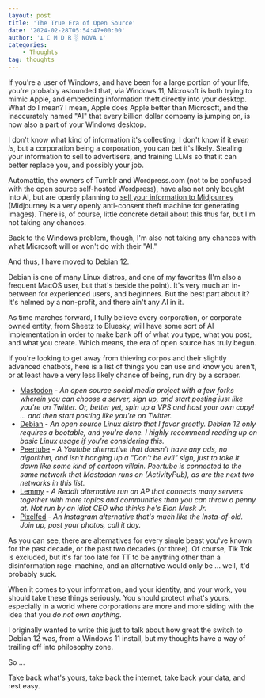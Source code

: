 ```yaml
---
layout: post
title: 'The True Era of Open Source'
date: '2024-02-28T05:54:47+00:00'
author: '𐕣 C M D R ░ NOVA 𐕣'
categories:
    - Thoughts
tag: thoughts
---
```


<!-- wp:paragraph -->
<p>If you're a user of Windows, and have been for a large portion of your life, you're probably astounded that, via Windows 11, Microsoft is both trying to mimic Apple, and embedding information theft directly into your desktop. What do I mean? I mean, Apple does Apple better than Microsoft, and the inaccurately named "AI" that every billion dollar company is jumping on, is now also a part of your Windows desktop.</p>
<!-- /wp:paragraph -->

<!-- wp:paragraph -->
<p>I don't know what kind of information it's collecting, I don't know if it <em>even is</em>, but a corporation being a corporation, you can bet it's likely. Stealing your information to sell to advertisers, and training LLMs so that it can better replace you, and possibly your job.</p>
<!-- /wp:paragraph -->

<!-- wp:paragraph -->
<p>Automattic, the owners of Tumblr and Wordpress.com (not to be confused with the open source self-hosted Wordpress), have also not only bought into AI, but are openly planning to <a href="https://www.theverge.com/2024/2/27/24084884/tumblr-midjourney-openai-training-data-deal-report" target="_blank" rel="noreferrer noopener">sell your information to Midjourney</a> (Midjourney is a very openly anti-consent theft machine for generating images). There is, of course, little concrete detail about this thus far, but I'm not taking any chances.</p>
<!-- /wp:paragraph -->

<!-- wp:paragraph -->
<p>Back to the Windows problem, though, I'm also not taking any chances with what Microsoft will or won't do with their "AI."</p>
<!-- /wp:paragraph -->

<!-- wp:paragraph -->
<p>And thus, I have moved to Debian 12.</p>
<!-- /wp:paragraph -->

<!-- wp:paragraph -->
<p>Debian is one of many Linux distros, and one of my favorites (I'm also a frequent MacOS user, but that's beside the point). It's very much an in-between for experienced users, and beginners. But the best part about it? It's helmed by a non-profit, and there ain't any AI in it.</p>
<!-- /wp:paragraph -->

<!-- wp:paragraph -->
<p>As time marches forward, I fully believe every corporation, or corporate owned entity, from Sheetz to Bluesky, will have some sort of AI implementation in order to make bank off of what you type, what you post, and what you create. Which means, the era of open source has truly begun.</p>
<!-- /wp:paragraph -->

<!-- wp:paragraph -->
<p>If you're looking to get away from thieving corpos and their slightly advanced chatbots, here is a list of things you can use and know you aren't, or at least have a very less likely chance of being, run dry by a scraper.</p>
<!-- /wp:paragraph -->

<!-- wp:list -->
<ul><!-- wp:list-item -->
<li><a href="https://joinmastodon.org" target="_blank" rel="noreferrer noopener">Mastodon</a> - <em>An open source social media project with a few forks wherein you can choose a server, sign up, and start posting just like you're on Twitter. Or, better yet, spin up a VPS and host your own copy! ... and then start posting like you're on Twitter.</em></li>
<!-- /wp:list-item -->

<!-- wp:list-item -->
<li><a href="https://www.debian.org" target="_blank" rel="noreferrer noopener">Debian</a> - <em>An open source Linux distro that I favor greatly. Debian 12 only requires a bootable, and you're done. I highly recommend reading up on basic Linux usage if you're considering this.</em></li>
<!-- /wp:list-item -->

<!-- wp:list-item -->
<li><a href="https://joinpeertube.org" target="_blank" rel="noreferrer noopener">Peertube</a> - <em>A Youtube alternative that doesn't have any ads, no algorithm, and isn't hanging up a "Don't be evil" sign, just to take it down like some kind of cartoon villain. Peertube is connected to the same network that Mastodon runs on (ActivityPub), as are the next two networks in this list.</em></li>
<!-- /wp:list-item -->

<!-- wp:list-item -->
<li><a href="https://join-lemmy.org" target="_blank" rel="noreferrer noopener">Lemmy</a> - <em>A Reddit alternative run on AP that connects many servers together with more topics and communities than you can throw a penny at. Not run by an idiot CEO who thinks he's Elon Musk Jr.</em></li>
<!-- /wp:list-item -->

<!-- wp:list-item -->
<li><a href="https://pixelfed.org" target="_blank" rel="noreferrer noopener">Pixelfed</a> - <em>An Instagram alternative that's much like the Insta-of-old. Join up, post your photos, call it day.</em></li>
<!-- /wp:list-item --></ul>
<!-- /wp:list -->

<!-- wp:paragraph -->
<p>As you can see, there are alternatives for every single beast you've known for the past decade, or the past two decades (or three). Of course, Tik Tok is excluded, but it's far too late for TT to be anything other than a disinformation rage-machine, and an alternative would only be ... well, it'd probably suck.</p>
<!-- /wp:paragraph -->

<!-- wp:paragraph -->
<p>When it comes to your information, and your identity, and your work, you should take these things seriously. You should protect what's yours, especially in a world where corporations are more and more siding with the idea that you <em>do not own anything.</em></p>
<!-- /wp:paragraph -->

<!-- wp:paragraph -->
<p>I originally wanted to write this just to talk about how great the switch to Debian 12 was, from a Windows 11 install, but my thoughts have a way of trailing off into philosophy zone.</p>
<!-- /wp:paragraph -->

<!-- wp:paragraph -->
<p>So ...</p>
<!-- /wp:paragraph -->

<!-- wp:paragraph -->
<p>Take back what's yours, take back the internet, take back your data, and rest easy.</p>
<!-- /wp:paragraph -->